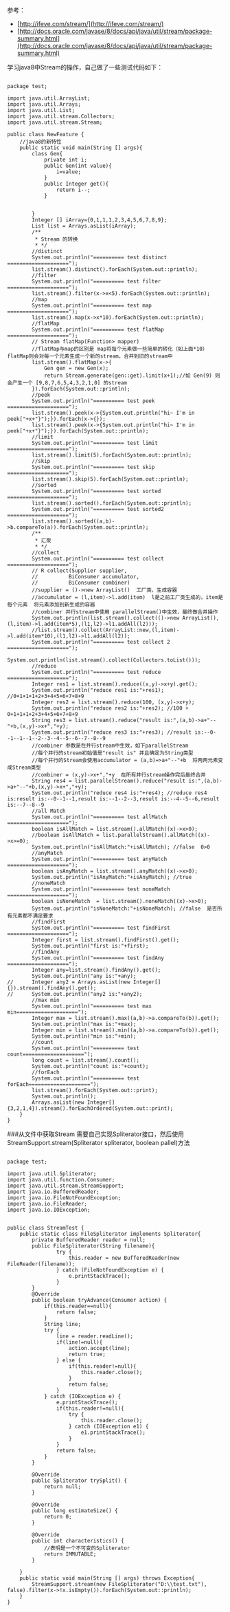 <!--{layout:default title:Java8 Stream操作}-->
参考：

* [http://ifeve.com/stream/](http://ifeve.com/stream/)
* [http://docs.oracle.com/javase/8/docs/api/java/util/stream/package-summary.html](http://docs.oracle.com/javase/8/docs/api/java/util/stream/package-summary.html)

学习java8中Stream的操作，自己做了一些测试代码如下：
<pre  class="language-java line-numbers"><code>
package test;

import java.util.ArrayList;
import java.util.Arrays;
import java.util.List;
import java.util.stream.Collectors;
import java.util.stream.Stream;

public class NewFeature {
    //java8的新特性
	public static void main(String [] args){
		class Gen{
			private int i;
			public Gen(int value){
				i=value;
			}
			public Integer get(){
				return i--;
			}
			
			
		}
		Integer [] iArray={0,1,1,1,2,3,4,5,6,7,8,9};
		List<Integer> list = Arrays.asList(iArray);
		/**
		 * Stream 的转换
		 * */
		//distinct
		System.out.println("========== test distinct ====================");
		list.stream().distinct().forEach(System.out::println);
		//filter
		System.out.println("========== test filter ====================");
		list.stream().filter(x->x<5).forEach(System.out::println);
		//map
		System.out.println("========== test map ====================");
		list.stream().map(x->x*10).forEach(System.out::println);
		//flatMap
		System.out.println("========== test flatMap ====================");
		//<R> Stream<R> flatMap(Function<? super T,? extends Stream<? extends R>> mapper)
		//flatMap与map的区别是 map将每个元素做一些简单的转化（如上面*10）  flatMap则会对每一个元素生成一个新的stream，合并到旧的stream中
		list.stream().flatMap(x->{
			Gen gen = new Gen(x);
			return Stream.generate(gen::get).limit(x+1);//如 Gen(9) 则会产生一个 [9,8,7,6,5,4,3,2,1,0] 的stream
		}).forEach(System.out::println);
		//peek
		System.out.println("========== test peek ====================");
		list.stream().peek(x->{System.out.println("hi~ I'm in peek["+x+"}");}).forEach(x->{});
		list.stream().peek(x->{System.out.println("hi~ I'm in peek["+x+"}");}).forEach(System.out::println);
		//limit
		System.out.println("========== test limit ====================");
		list.stream().limit(5).forEach(System.out::println);
		//skip
		System.out.println("========== test skip ====================");
		list.stream().skip(5).forEach(System.out::println);
		//sorted
		System.out.println("========== test sorted ====================");
		list.stream().sorted().forEach(System.out::println);
		System.out.println("========== test sorted2 ====================");
		list.stream().sorted((a,b)->b.compareTo(a)).forEach(System.out::println);
		/**
		 * 汇聚
		 * */
		//collect
		System.out.println("========== test collect ====================");
		//<R> R collect(Supplier<R> supplier,
	    //          BiConsumer<R,? super T> accumulator,
	    //          BiConsumer<R,R> combiner)
		//supplier = ()->new ArrayList<Integer>()  工厂类，生成容器
		//accumulator = (l,item)->l.add(item)  l是之前工厂类生成的，item是每个元素  将元素添加到新生成的容器
		//combiner 并行stream中使用 parallelStream()中生效，最终做合并操作
		System.out.println(list.stream().collect(()->new ArrayList<Integer>(),(l,item)->l.add(item*5),(l1,l2)->l1.addAll(l2)));
		//list.stream().collect(ArrayList::new,(l,item)->l.add(item*10),(l1,l2)->l1.addAll(l2));
		System.out.println("========== test collect 2 ====================");
		System.out.println(list.stream().collect(Collectors.toList()));
		//reduce
		System.out.println("========== test reduce ====================");
		Integer res1 = list.stream().reduce((x,y)->x+y).get();
		System.out.println("reduce res1 is:"+res1); //0+1+1+1+2+3+4+5+6+7+8+9
		Integer res2 = list.stream().reduce(100, (x,y)->x+y);
		System.out.println("reduce res2 is:"+res2); //100 + 0+1+1+1+2+3+4+5+6+7+8+9
		String res3 = list.stream().reduce("result is:",(a,b)->a+"--"+b,(x,y)->x+","+y);
		System.out.println("reduce res3 is:"+res3); //result is:--0--1--1--1--2--3--4--5--6--7--8--9
		//combiner 参数是在并行stream中生效，如下parallelStream
		//每个并行的stream初始值是"result is" 并且确定为String类型
		//每个并行的Stream会使用accumulator = (a,b)=>a+"--"+b  将两两元素变成Stream类型
		//combiner = (x,y)->x+","+y  在所有并行stream操作完后最终合并
		String res4 = list.parallelStream().reduce("result is:",(a,b)->a+"--"+b,(x,y)->x+","+y);
		System.out.println("reduce res4 is:"+res4); //reduce res4 is:result is:--0--1--1,result is:--1--2--3,result is:--4--5--6,result is:--7--8--9
		//all Match
		System.out.println("========== test allMatch ====================");
		boolean isAllMatch = list.stream().allMatch((x)->x>0);
		//boolean isAllMatch = list.parallelStream().allMatch((x)->x>=0);
		System.out.println("isAllMatch:"+isAllMatch); //false  0>0
		//anyMatch
		System.out.println("========== test anyMatch ====================");
		boolean isAnyMatch = list.stream().anyMatch((x)->x>0);
		System.out.println("isAnyMatch:"+isAnyMatch); //true
		//noneMatch
		System.out.println("========== test noneMatch ====================");
		boolean isNoneMatch  = list.stream().noneMatch((x)->x>0);
		System.out.println("isNoneMatch:"+isNoneMatch); //false  是否所有元素都不满足要求
		//findFirst
		System.out.println("========== test findFirst ====================");
		Integer first = list.stream().findFirst().get();
		System.out.println("first is:"+first);
		//findAny
		System.out.println("========== test findAny ====================");
		Integer any=list.stream().findAny().get();
		System.out.println("any is:"+any);
//		Integer any2 = Arrays.asList(new Integer[]{}).stream().findAny().get();
//		System.out.println("any2 is:"+any2);
		//max min
		System.out.println("========== test max min====================");
		Integer max = list.stream().max((a,b)->a.compareTo(b)).get();
		System.out.println("max is:"+max);
		Integer min = list.stream().min((a,b)->a.compareTo(b)).get();
		System.out.println("min is:"+min);
		//count
		System.out.println("========== test count====================");
		long count = list.stream().count();
		System.out.println("count is:"+count);
		//forEach
		System.out.println("========== test forEach====================");
		list.stream().forEach(System.out::print);
		System.out.println();
		Arrays.asList(new Integer[]{3,2,1,4}).stream().forEachOrdered(System.out::print);
	}
}
</code></pre>
###从文件中获取Stream
需要自己实现Spliterator接口，然后使用StreamSupport.stream(Spliterator spliterator, boolean pallel)方法

<pre class="language-java line-numbers"><code>
package test;

import java.util.Spliterator;
import java.util.function.Consumer;
import java.util.stream.StreamSupport;
import java.io.BufferedReader;
import java.io.FileNotFoundException;
import java.io.FileReader;
import java.io.IOException;


public class StreamTest {
    public static class FileSpliterator implements Spliterator<String>{
		private BufferedReader reader = null;
		public FileSpliterator(String filename){
				try {
	                this.reader = new BufferedReader(new FileReader(filename));
                } catch (FileNotFoundException e) {
	                e.printStackTrace();
                }
		}
		@Override
        public boolean tryAdvance(Consumer<? super String> action) {
			if(this.reader==null){
				return false;
			}
	        String line;
            try {
	            line = reader.readLine();
	            if(line!=null){
		        	action.accept(line);
		        	return true;
		        } else {
		        	if(this.reader!=null){
		        		this.reader.close();
		        	}
		        	return false;
		        }
            } catch (IOException e) {
	            e.printStackTrace();
	            if(this.reader!=null){
	            	try {
	                    this.reader.close();
                    } catch (IOException e1) {
	                    e1.printStackTrace();
                    }
	            }
	            return false;
            }
        }

		@Override
        public Spliterator<String> trySplit() {
			return null;
        }

		@Override
        public long estimateSize() {
			return 0;
        }

		@Override
        public int characteristics() {
			//表明是一个不可变的Spliterator
	        return IMMUTABLE;
        }
		
	}
	public static void main(String [] args) throws Exception{
		StreamSupport.stream(new FileSpliterator("D:\\test.txt"), false).filter(x->!x.isEmpty()).forEach(System.out::println);
	}
}
</code></pre>
